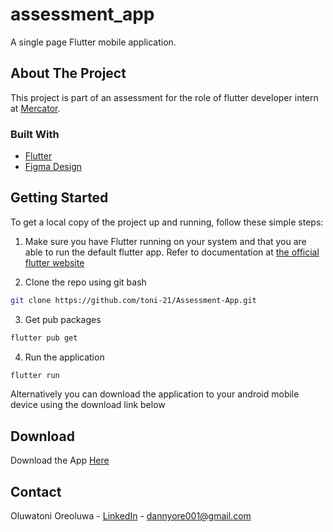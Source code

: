 # assessment_app

A single page Flutter mobile application.


## About The Project

This project is part of an assessment for the role of flutter developer intern at [Mercator](https://mercator.ng).


### Built With

* [Flutter](https://flutter.dev/)
* [Figma Design](https://www.figma.com/file/a7WaK3EPfCl86o0y4sUB5T/pavillionrewards?node-id=51%3A1530)


## Getting Started

To get a local copy of the project up and running, follow these simple steps:

1. Make sure you have Flutter running on your system and that you are able to run the default flutter app.
 Refer to documentation at [the official flutter website](https://docs.flutter.dev/get-started/install)


2. Clone the repo using git bash
```sh
git clone https://github.com/toni-21/Assessment-App.git
```
3. Get pub packages
```sh
flutter pub get
```
4. Run the application
```sh
flutter run
```

Alternatively you can download the application to your android mobile device using the download link below


## Download

Download the App [Here](./assets/app-armeabi-v7a-release.apk)


## Contact

Oluwatoni Oreoluwa - [LinkedIn](https://www.linkedin.com/in/oreoluwado) - dannyore001@gmail.com
